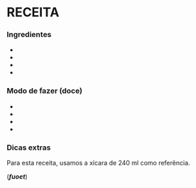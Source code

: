 # RECEITA

### Ingredientes

*
*
*
*

### Modo de fazer (doce)

*
*
*
*

### Dicas extras

Para esta receita, usamos a xícara de 240 ml como referência.

(***fuoet***)
